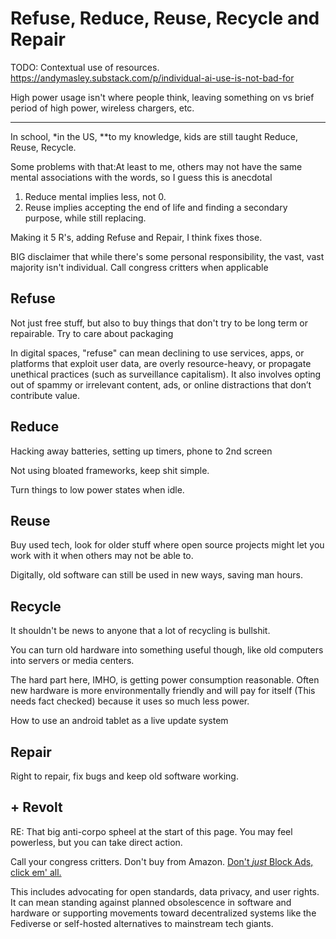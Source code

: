 # Refuse, Reduce, Reuse, Recycle and Repair

TODO: Contextual use of resources. https://andymasley.substack.com/p/individual-ai-use-is-not-bad-for

High power usage isn't where people think, leaving something on vs brief period of high power, wireless chargers, etc.



---

In school, *in the US, **to my knowledge, kids are still taught Reduce, Reuse, Recycle.

Some problems with that:<footnote>At least to me, others may not have the same mental associations with the words, so I guess this is anecdotal</footnote>

1. Reduce mental implies less, not 0.
2. Reuse implies accepting the end of life and finding a secondary purpose, while still replacing.

Making it 5 R's, adding Refuse and Repair, I think fixes those.



BIG disclaimer that while there's some personal responsibility, the vast, vast majority isn't individual. Call congress critters when applicable



## Refuse

Not just free stuff, but also to buy things that don't try to be long term or repairable. Try to care about packaging

In digital spaces, "refuse" can mean declining to use services, apps, or platforms that exploit user data, are overly resource-heavy, or propagate unethical practices (such as surveillance capitalism). It also involves opting out of spammy or irrelevant content, ads, or online distractions that don’t contribute value.

## Reduce

Hacking away batteries, setting up timers, phone to 2nd screen

Not using bloated frameworks, keep shit simple.

Turn things to low power states when idle.

## Reuse

Buy used tech, look for older stuff where open source projects might let you work with it when others may not be able to.



Digitally, old software can still be used in new ways, saving man hours.



## Recycle

It shouldn't be news to anyone that a lot of recycling is bullshit.



You can turn old hardware into something useful though, like old computers into servers or media centers.



The hard part here, IMHO, is getting power consumption reasonable. Often new hardware is more environmentally friendly and will pay for itself (This needs fact checked) because it uses so much less power.



How to use an android tablet as a live update system

## Repair

Right to repair, fix bugs and keep old software working.



## + Revolt

RE: That big anti-corpo spheel at the start of this page. You may feel powerless, but you can take direct action.

Call your congress critters. Don't buy from Amazon. [Don't *just* Block Ads, click em' all.](https://adnauseam.io)

This includes advocating for open standards, data privacy, and user rights. It can mean standing against planned obsolescence in software and hardware or supporting movements toward decentralized systems like the Fediverse or self-hosted alternatives to mainstream tech giants.
